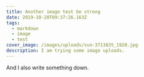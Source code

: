 ```yaml
---
title: Another image test be strong
date: 2019-10-20T09:37:26.163Z
tags:
  - markdown
  - image
  - test
cover_image: /images/uploads/sun-3713835_1920.jpg
description: I am trying some image uploads.
---
```

And I also write something down.

